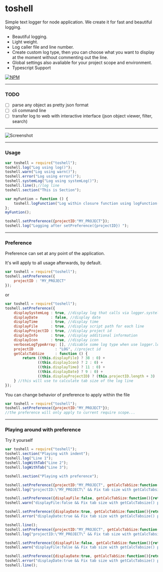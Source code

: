 # toshell
Simple text logger for node application.
We create it for fast and beautiful logging.

- Beautiful logging.
- Light weight.
- Log caller file and line number.
- Create custom log type, then you can choose what you want to display at the moment without commenting out the line.
- Global settings also avaliable for your project scope and environment.
- Typescript Support

[![NPM](https://nodei.co/npm/toshell.png)](https://nodei.co/npm/toshell/)

---

### TODO
- [ ] parse any object as pretty json format
- [ ] cli command line 
- [ ] transfer log to web with interactive interface (json object viewer, filter, search)

---

![Screenshot](https://www.dropbox.com/s/pvaqq7zhur96myz/logger-2.png?raw=1)

---

### Usage

```javascript
var toshell = require("toshell");
toshell.log("Log using log()");
toshell.warn("Log using warn()");
toshell.error("Log using error()");
toshell.systemLog("Log using systemLog()");
toshell.line();//log line
toshell.section("This is Section");

var myFuntion = function () {
	toshell.logFunction("Log within closure function using logFunction()");
};
myFuntion();

toshell.setPreference({projectID:"MY_PROJECT"});
toshell.log("Logging after setPreference({projectID}) ");
```
---

### Preference

Preference can set at any point of the application.

It's will apply to all usage afterwards, by default.

```javascript
var toshell = require("toshell");
toshell.setPreference({
	projectID : "MY_PROJECT"
});
```
or
```javascript
var toshell = require("toshell");
toshell.setPreference({
	displaySystemLog : true, //display log that calls via logger.systelLog
	displayDate      : false, //display date
	displayTime      : true, //display time
	displayFile      : true, //display script path for each line
	displayProjectID : true, //display project id
	displayInfo      : true, //display additional information
	displayIcon      : true, //display icon
	verboseLogTypeArray: [], //disable some log type when use logger.logWithType 
	projectID          : "LOG", //project id
	getCalcTabSize     : function () {
		return ((this.displayFile) ? 38 : 0) +
			   ((this.displayIcon) ? 2 : 0) +
			   ((this.displayTime) ? 11 : 0) +
			   ((this.displayDate) ? 9 : 0) +
			   ((this.displayProjectID) ? (this.projectID.length + 3) : 0);
	} //this will use to calculate tab size of the log line
});
```

You can change behavior of preference to apply within the file

```javascript
var toshell = require("toshell");
toshell.setPreference({projectID:"MY_PROJECT"});
//the preference will only apply to current require scope...
```
---

### Playing around with preference

Try it yourself

```javascript
var toshell = require("toshell");
toshell.section("Playing with indent");
toshell.log("Line 1");
toshell.logWithTab("Line 2");
toshell.logWithTab("Line 3");

toshell.section("Playing with preference");

toshell.setPreference({projectID:"MY_PROJECT", getCalcTabSize:function(){return 50;}});
toshell.log("projectID:\"MY_PROJECT\" && Fix tab size with getCalcTabsize() preference");

toshell.setPreference({displayFile:false, getCalcTabSize:function(){return 50;}});
toshell.warn("displayFile:false && Fix tab size with getCalcTabsize() preference");

toshell.setPreference({displayDate:true, getCalcTabSize:function(){return 50;}});
toshell.error("displayDate:true && Fix tab size with getCalcTabsize() preference");

toshell.line();
toshell.setPreference({projectID:"MY_PROJECT", getCalcTabSize:function(){return 70;}});
toshell.log("projectID:\"MY_PROJECT\" && Fix tab size with getCalcTabsize() preference");

toshell.setPreference({displayFile:false, getCalcTabSize:function(){return 70;}});
toshell.warn("displayFile:false && Fix tab size with getCalcTabsize() preference");

toshell.setPreference({displayDate:true, getCalcTabSize:function(){return 70;}});
toshell.error("displayDate:true && Fix tab size with getCalcTabsize() preference");
toshell.line();
```